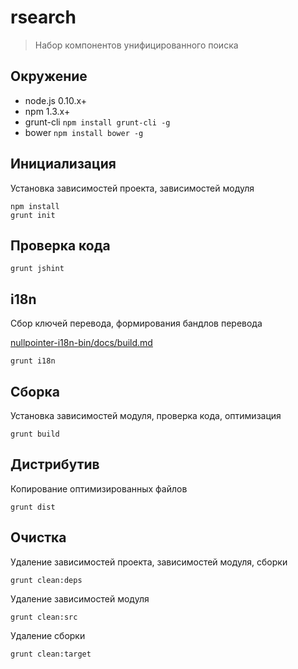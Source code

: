 # rsearch

> Набор компонентов унифицированного поиска

## Окружение

* node.js 0.10.x+
* npm 1.3.x+
* grunt-cli `npm install grunt-cli -g`
* bower `npm install bower -g`


## Инициализация

Установка зависимостей проекта, зависимостей модуля

    npm install
    grunt init


## Проверка кода

    grunt jshint


## i18n

Сбор ключей перевода, формирования бандлов перевода

[nullpointer-i18n-bin/docs/build.md](http://git.repo.nkb/git/gitweb.cgi?p=nullpointer/i18n-bin.git;a=shortlog;h=refs/heads/master)

    grunt i18n


## Сборка

Установка зависимостей модуля, проверка кода, оптимизация

    grunt build


## Дистрибутив

Копирование оптимизированных файлов

    grunt dist


## Очистка

Удаление зависимостей проекта, зависимостей модуля, сборки

    grunt clean:deps

Удаление зависимостей модуля

    grunt clean:src

Удаление сборки

    grunt clean:target
